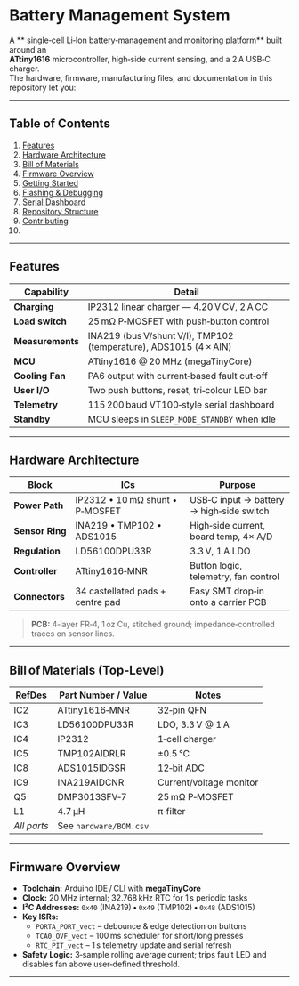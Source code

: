 # Battery Management System


A ** single‑cell Li‑Ion battery‑management and monitoring platform** built around an  
**ATtiny1616** microcontroller, high‑side current sensing, and a 2 A USB‑C charger.  
The hardware, firmware, manufacturing files, and documentation in this repository let you:

---

## Table of Contents
1. [Features](#features)  
2. [Hardware Architecture](#hardware-architecture)  
3. [Bill of Materials](#bill-of-materials)  
4. [Firmware Overview](#firmware-overview)  
5. [Getting Started](#getting-started)  
6. [Flashing & Debugging](#flashing--debugging)  
7. [Serial Dashboard](#serial-dashboard)  
8. [Repository Structure](#repository-structure)  
9. [Contributing](#contributing)  
10.

---

## Features
| Capability | Detail |
|------------|--------|
| **Charging** | IP2312 linear charger — 4.20 V CV, 2 A CC |
| **Load switch** | 25 mΩ P‑MOSFET with push‑button control |
| **Measurements** | INA219 (bus V/shunt V/I), TMP102 (temperature), ADS1015 (4 × AIN) |
| **MCU** | ATtiny1616 @ 20 MHz (megaTinyCore) |
| **Cooling Fan** | PA6 output with current‑based fault cut‑off |
| **User I/O** | Two push buttons, reset, tri‑colour LED bar |
| **Telemetry** | 115 200 baud VT100‑style serial dashboard |
| **Standby** | MCU sleeps in `SLEEP_MODE_STANDBY` when idle |

---

## Hardware Architecture

| Block | ICs | Purpose |
|-------|-----|---------|
| **Power Path** | IP2312 • 10 mΩ shunt • P‑MOSFET | USB‑C input → battery → high‑side switch |
| **Sensor Ring** | INA219 • TMP102 • ADS1015 | High‑side current, board temp, 4× A/D |
| **Regulation** | LD56100DPU33R | 3.3 V, 1 A LDO |
| **Controller** | ATtiny1616‑MNR | Button logic, telemetry, fan control |
| **Connectors** | 34 castellated pads + centre pad | Easy SMT drop‑in onto a carrier PCB |

> **PCB:** 4‑layer FR‑4, 1 oz Cu, stitched ground; impedance‑controlled traces on sensor lines.

---

## Bill of Materials (Top‑Level)

| RefDes | Part Number / Value | Notes |
|--------|--------------------|-------|
| IC2 | ATtiny1616‑MNR | 32‑pin QFN |
| IC3 | LD56100DPU33R | LDO, 3.3 V @ 1 A |
| IC4 | IP2312 | 1‑cell charger |
| IC5 | TMP102AIDRLR | ±0.5 °C |
| IC8 | ADS1015IDGSR | 12‑bit ADC |
| IC9 | INA219AIDCNR | Current/voltage monitor |
| Q5 | DMP3013SFV‑7 | 25 mΩ P‑MOSFET |
| L1 | 4.7 µH | π‑filter |
| *All parts* | See `hardware/BOM.csv` |

---

## Firmware Overview
* **Toolchain:** Arduino IDE / CLI with **megaTinyCore**  
* **Clock:** 20 MHz internal; 32.768 kHz RTC for 1 s periodic tasks  
* **I²C Addresses:** `0x40` (INA219) • `0x49` (TMP102) • `0x48` (ADS1015)  
* **Key ISRs:**  
  * `PORTA_PORT_vect` – debounce & edge detection on buttons  
  * `TCA0_OVF_vect` – 100 ms scheduler for short/long presses  
  * `RTC_PIT_vect` – 1 s telemetry update and serial refresh  
* **Safety Logic:** 3‑sample rolling average current; trips fault LED and disables fan above user‑defined threshold.

---


